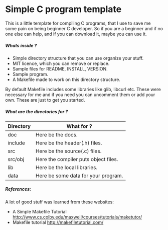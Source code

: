 Simple C program template
===============================

This is a little template for compiling C programs, that I use
to save me some pain on being beginner C developer. So if you are a beginner and if no one else can help, and if you can download it, maybe you can use it.

##### Whats inside ?

- Simple directory structure that you can use organize your stuff.
- MIT licence, which you can remove or replace.
- Sample files for README, INSTALL, VERSION.
- Sample program.
- A Makefile made to work on this directory structure.

By default Makefile includes some libraries like glib, libcurl etc. 
These were necessary for me and if you need you can uncomment them or 
add your own. These are just to get you started.


##### What are the directories for ?

Directory   |   What for ?
--          |   ---
doc  	    |   Here be the docs.
include     |   Here be the header(.h) files.
src 	    |   Here be the source(.c) files.
src/obj     |   Here the compiler puts object files.
lib         |   Here be the local libraries.
data        |   Here be some data for your program. 	 


##### References:
A lot of good stuff was learned from these websites:

* A Simple Makefile Tutorial
http://www.cs.colby.edu/maxwell/courses/tutorials/maketutor/
* Makefile tutorial
http://makefiletutorial.com/
